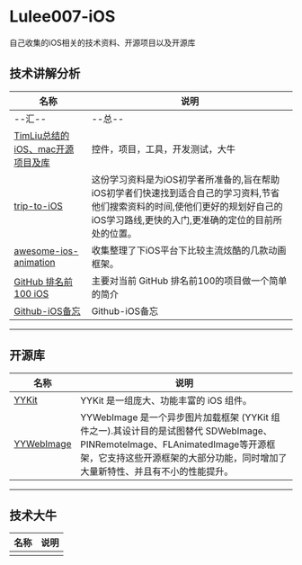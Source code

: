 # Lulee007-iOS
自己收集的iOS相关的技术资料、开源项目以及开源库

## 技术讲解分析
|名称|说明|
|---|---|
|--汇--|--总--|
|[TimLiu总结的iOS、mac开源项目及库](https://github.com/Tim9Liu9/TimLiu-iOS)|控件，项目，工具，开发测试，大牛|
|[trip-to-iOS](https://github.com/Aufree/trip-to-iOS)|这份学习资料是为iOS初学者所准备的,旨在帮助iOS初学者们快速找到适合自己的学习资料,节省他们搜索资料的时间,使他们更好的规划好自己的 iOS学习路线,更快的入门,更准确的定位的目前所处的位置。|
|[awesome-ios-animation](https://github.com/sxyx2008/awesome-ios-animation)|收集整理了下iOS平台下比较主流炫酷的几款动画框架。|
|[GitHub 排名前 100 iOS](https://github.com/Aufree/trip-to-iOS/blob/master/Top-100.md)|主要对当前 GitHub 排名前100的项目做一个简单的简介|
|[Github-iOS备忘](http://github.ibireme.com/github/list/ios/#)|Github-iOS备忘|

***
## 开源库
|名称|说明|
|---|---|
|[YYKit](https://github.com/ibireme/YYKit)|YYKit 是一组庞大、功能丰富的 iOS 组件。|
|[YYWebImage](https://github.com/ibireme/YYWebImage)|YYWebImage 是一个异步图片加载框架 (YYKit 组件之一).其设计目的是试图替代 SDWebImage、PINRemoteImage、FLAnimatedImage等开源框架，它支持这些开源框架的大部分功能，同时增加了大量新特性、并且有不小的性能提升。|

***
## 技术大牛
|名称|说明|
|---|---|
|||
